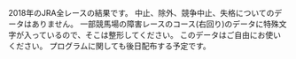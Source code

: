 2018年のJRA全レースの結果です。
中止、除外、競争中止、失格についてのデータはありません。
一部競馬場の障害レースのコース(右回り)のデータに特殊文字が入っているので、そこは整形してください。
このデータはご自由にお使いください。
プログラムに関しても後日配布する予定です。
